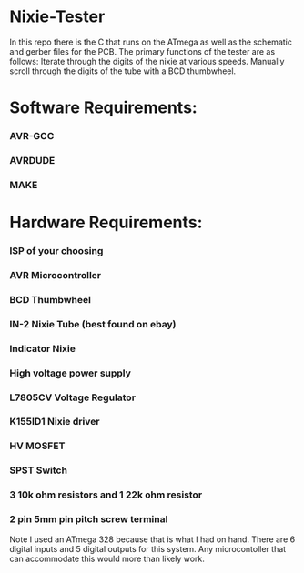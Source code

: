 # Nixie-Tester
In this repo there is the C that runs on the ATmega as well as the schematic and gerber files for the PCB. The primary functions of the tester are as follows: Iterate through the digits of the nixie at various speeds. Manually scroll through the digits of the tube with a BCD thumbwheel. 


# Software Requirements:

### AVR-GCC
### AVRDUDE
### MAKE 

# Hardware Requirements:

### ISP of your choosing
### AVR Microcontroller
### BCD Thumbwheel
### IN-2 Nixie Tube (best found on ebay)
### Indicator Nixie
### High voltage power supply
### L7805CV Voltage Regulator
### K155ID1 Nixie driver
### HV MOSFET
### SPST Switch
### 3 10k ohm resistors and 1 22k ohm resistor
### 2 pin 5mm pin pitch screw terminal

Note I used an ATmega 328 because that is what I had on hand. There are 6 digital inputs and 5 digital outputs for this system.
Any microcontoller that can accommodate this would more than likely work. 
